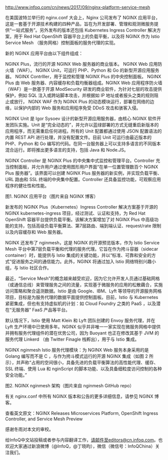 

http://www.infoq.com/cn/news/2017/09/nginx-platform-service-mesh


在美国波特兰举行的 nginx.conf 大会上，Nginx 公司发布了 NGINX 应用平台，这是一套基于开源技术构建的四种产品，旨在为开发部署、管理和观测微服务提供“一站式服务”。另外发布的版本还包括 Kubernetes Ingress Controller 解决方案，用于 Red Hat OpenShift 容器平台上的负载平衡，以及将 NGINX 作为 Istio Service Mesh （服务网格）控制面板的服务代理的实现。

新的 NGINX 应用平台由以下组件组成：

NGINX Plus，流行的开源 NGINX Web 服务器的商业版本。
NGINX Web 应用防火墙（WAF）。
NGINX Unit，可运行 PHP、Python 和 Go 的新型开源应用服务器。
NGINX Contrlller，用于监控和管理 NGINX Plus 的中央控制面板。
NGINX Plus 由 Web 服务器、内容缓存和负载均衡器组成。NGINX Web 应用程序防火墙（WAF）是一款基于开源 ModSecurity 研发的商业软件，为针对七层的攻击提供保护，例如 SQL 注入或跨站脚本攻击，并根据如 IP 地址或者报头之类的规则阻止或放行， NGNX WAF 作为 NGINX Plus 的动态模块运行，部署在网络的边缘，以保护内部的 Web 服务和应用程序免受 DDoS 攻击和骇客入侵。

NGINX Unit 是 Igor Sysoev 设计的新型开源应用服务器，由核心 NGINX 软件开发团队实施。Unit 是“完全动态的”，并允许以蓝绿部署的方式无缝重启新版本的应用程序，而无需重启任何进程。所有的 Unit 配置都通过使用 JSON 配置语法的内置 REST API 进行处理，并没有配置文件。目前 Unit 可运行由最近版本的 PHP、Python 和 Go 编写的代码。在同一台服务器上可以支持多语言的不同版本混合运行。即将推出更多语言的支持，包括 Java 和 Node.JS。

NGINX Controller 是 NGINX Plus 的中央集中式监控和管理平台。Controller 充当控制面板，并允许用户通过使用图形用户界面“在单一位置管理数百个 NGINX Plus 服务器”。该界面可以创建 NGINX Plus 服务器的新实例，并实现负载平衡、 URL 路由和 SSL 终端的中央集中配置。Controller 还具备监控功能，可观察应用程序的健壮性和性能。



图1. NGINX 应用平台（图片来自 NGINX 博客）

新发布的 NGINX Plus（Kubernetes）Ingress Controller 解决方案基于开源的 NGINX kubernetes-ingress 项目，经过测试、认证和支持，为 Red Hat OpenShift 容器平台提供负载平衡。该解决方案增加了对 NGINX Plus 中高级功能的支持，包括高级负载平衡算法、第7层路由、端到端认证、request/rate 限制以及内容缓存和 Web 服务器。

NGINX 还发布了 nginmesh，这是 NGINX 的开源预览版本，作为 Istio Service Mesh 平台中第7层负载平衡和代理的服务代理。它旨在作为挎斗容器（sidecar container）时，能提供与 Istio 集成的关键功能，并以“标准、可靠和安全的方式”促进服务之间的通信能力。此外，NGINX 将通过加入 Istio 网络特别兴趣小组，与 Istio 社区合作。

最近，“Service Mesh”的概念越来越受欢迎，因为它允许开发人员通过基础网格（或通信总线）来管理服务之间的流量，实现基于微服务的应用的松散藕合，实施访问策略和聚合遥测数据。Istio 是由 Google、IBM、Lyft 等领导的开源服务网格项目，目标是为服务代理的数据平面提供控制面板。目前，Istio 与 Kubernetes 紧密集成，但也有支持虚拟机的计划：如 Cloud Foundry 之类的 PaaS ，以及潜在“无服务器” FaaS 产品等平台。

默认情况下，Istio 使用 Matt Klein 和 Lyft 团队创建的 Envoy 服务代理，并在 Lyft 生产环境中已使用多年。NGINX 似乎并非唯一一家实现在微服务网格中提供并拥有服务代理组件的潜在优势公司，因为 Buoyant 也正在修改其基于 JVM 的服务代理 Linkerd （由 Twitter Finagle 栈孵出），用于与 Istio 集成。

NGINX nginmesh Istio 服务代理模块：为 NGINX Web 服务本身采用的是 Golang 编写而不是 C ，与作为挎斗模式运行的开源 NGINX 集成（如图 2 所示），并声称“占用的空间很小，具备先进的负载平衡算法的高性能代理、缓存、SSL 终端、使用 Lua 和 nginScript 的脚本功能、以及具备细粒度访问控制的各种安全功能。”



图2. NGINX nginmesh 架构（图片来自 nginmesh GitHub repo）

有关 nginx.conf 中所有 NGINX 版本和公告的更多详细信息，请参见 NGINX 博客。

查看英文原文：NGINX Releases Microservices Platform, OpenShift Ingress Controller, and Service Mesh Preview

感谢冬雨对本文的审校。

给InfoQ中文站投稿或者参与内容翻译工作，请邮件至editors@cn.infoq.com。也欢迎大家通过新浪微博（@InfoQ，@丁晓昀），微信（微信号：InfoQChina）关注我们。